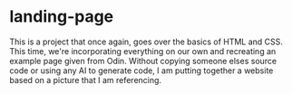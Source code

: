 # landing-page

This is a project that once again, goes over the basics of HTML and CSS.  This time, we're incorporating everything on our own and recreating an example page given from Odin.  Without copying someone elses source code or using any AI to generate code, I am putting together a website based on a picture that I am referencing.